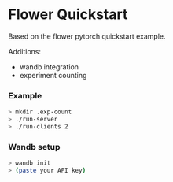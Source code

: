 # Flower Quickstart

Based on the flower pytorch quickstart example.

Additions:
- wandb integration
- experiment counting

### Example

```bash
> mkdir .exp-count
> ./run-server
> ./run-clients 2
```

### Wandb setup

```bash
> wandb init
> (paste your API key)
```
